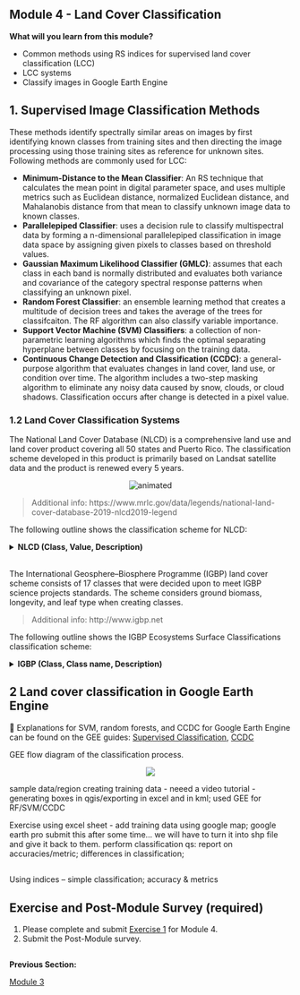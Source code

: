 ## Module 4 - Land Cover Classification

**What will you learn from this module?**

- Common methods using RS indices for supervised land cover classification (LCC)
- LCC systems
- Classify images in Google Earth Engine 

## 1. Supervised Image Classification Methods
These methods identify spectrally similar areas on images by first identifying known classes from training sites and then directing the image processing using those training sites as reference for unknown sites. Following methods are commonly used for LCC:
- **Minimum-Distance to the Mean Classifier**: An RS technique that calculates the mean point in digital parameter space, and uses multiple metrics such as Euclidean distance, normalized Euclidean distance, and Mahalanobis distance from that mean to classify unknown image data to known classes.
-  **Parallelepiped Classifier**: uses a decision rule to classify multispectral data by forming a n-dimensional parallelepiped classification in image data space by assigning given pixels to classes based on threshold values. 
- **Gaussian Maximum Likelihood Classifier (GMLC)**: assumes that each class in each band is normally distributed and evaluates both variance and covariance of the category spectral response patterns when classifying an unknown pixel. 
- **Random Forest Classifier**: an ensemble learning method that creates a multitude of decision trees and takes the average of the trees for classifcaiton. The RF algorithm can also classify variable importance. 
- **Support Vector Machine (SVM) Classifiers**: a collection of non-parametric learning algorithms which finds the optimal separating hyperplane between classes by focusing on the training data. 
- **Continuous Change Detection and Classification (CCDC)**: a general-purpose algorithm that evaluates changes in land cover, land use, or condition over time. The algorithm includes a two-step masking algorithm to eliminate any noisy data caused by snow, clouds, or cloud shadows. Classification occurs after change is detected in a pixel value. 

### 1.2 Land Cover Classification Systems 
The National Land Cover Database (NLCD) is a comprehensive land use and land cover product covering all 50 states and Puerto Rico. The classification scheme developed in this product is primarily based on Landsat satellite data and the product is renewed every 5 years. 

</p>

<p align="center">
  <img src="https://user-images.githubusercontent.com/87503837/142462927-a5adce30-ec6c-4c8b-8ba6-f2dc46f66d0d.gif" alt="animated" />
</p>



<blockquote>
Additional info: https://www.mrlc.gov/data/legends/national-land-cover-database-2019-nlcd2019-legend
</blockquote>


The following outline shows the classification scheme for NLCD:  


<details>
  <summary> <b> NLCD (Class, Value, Description) </b> </summary>
  
   _Water_
  
   - 11	**Open Water** - areas of open water, generally with less than 25% cover of vegetation or soil.
   
   - 12	**Perennial Ice/Snow** - areas characterized by a perennial cover of ice and/or snow, generally greater than 25% of total cover.   
  
 _Developed_
 
  - 21	**Developed, Open Space** - areas with a mixture of some constructed materials, but mostly vegetation in the form of lawn grasses. Impervious surfaces account for less than 20% of total cover. These areas most commonly include large-lot single-family housing units, parks, golf courses, and vegetation planted in developed settings for recreation, erosion control, or aesthetic purposes.
   
  - 22	**Developed, Low Intensity** - areas with a mixture of constructed materials and vegetation. Impervious surfaces account for 20% to 49% percent of total cover. These areas most commonly include single-family housing units.
   
  - 23	**Developed, Medium Intensity** - areas with a mixture of constructed materials and vegetation. Impervious surfaces account for 50% to 79% of the total cover. These areas most commonly include single-family housing units.
   
  - 24	**Developed High Intensity** - highly developed areas where people reside or work in high numbers. Examples include apartment complexes, row houses and commercial/industrial. Impervious surfaces account for 80% to 100% of the total cover.
  

   _Barren_ 
 
   - 31	**Barren Land (Rock/Sand/Clay)** - areas of bedrock, desert pavement, scarps, talus, slides, volcanic material, glacial debris, sand dunes, strip mines, gravel pits and      other accumulations of earthen material. Generally, vegetation accounts for less than 15% of total cover.
  
 _Forest_
   
  - 41	**Deciduous Forest** - areas dominated by trees generally greater than 5 meters tall, and greater than 20% of total vegetation cover. More than 75% of the tree species shed - foliage simultaneously in response to seasonal change.
   
  - 42	**Evergreen Forest** - areas dominated by trees generally greater than 5 meters tall, and greater than 20% of total vegetation cover. More than 75% of the tree species maintain their leaves all year. Canopy is never without green foliage.
   
  - 43	**Mixed Forest** - areas dominated by trees generally greater than 5 meters tall, and greater than 20% of total vegetation cover. Neither deciduous nor evergreen species are greater than 75% of total tree cover.  

_Shrubland_
   
  - 51 **Dwarf Scrub** - Alaska only areas dominated by shrubs less than 20 centimeters tall with shrub canopy typically greater than 20% of total vegetation. This type is often co-associated with grasses, sedges, herbs, and non-vascular vegetation.
   
  - 52	**Shrub/Scrub** - areas dominated by shrubs; less than 5 meters tall with shrub canopy typically greater than 20% of total vegetation. This class includes true shrubs, young trees in an early successional stage or trees stunted from environmental conditions. 
 
 
 _Herbaceous_
   
  - 71	**Grassland/Herbaceous** - areas dominated by gramanoid or herbaceous vegetation, generally greater than 80% of total vegetation. These areas are not subject to intensive management such as tilling, but can be utilized for grazing.
   
  - 72	**Sedge/Herbaceous** - Alaska only areas dominated by sedges and forbs, generally greater than 80% of total vegetation. This type can occur with significant other grasses or other grass like plants, and includes sedge tundra, and sedge tussock tundra.
   
  - 73	**Lichens** - Alaska only areas dominated by fruticose or foliose lichens generally greater than 80% of total vegetation.
   
  - 74	**Moss** - Alaska only areas dominated by mosses, generally greater than 80% of total vegetation.  
  
 _Planted/Cultivated_
   
  - 81	**Pasture/Hay** - areas of grasses, legumes, or grass-legume mixtures planted for livestock grazing or the production of seed or hay crops, typically on a perennial cycle. Pasture/hay vegetation accounts for greater than 20% of total vegetation.
   
  - 82	**Cultivated Crops** - areas used for the production of annual crops, such as corn, soybeans, vegetables, tobacco, and cotton, and also perennial woody crops such as orchards and vineyards. Crop vegetation accounts for greater than 20% of total vegetation. This class also includes all land being actively tilled.   

_Wetlands_
   
  - 90	**Woody Wetlands**- areas where forest or shrubland vegetation accounts for greater than 20% of vegetative cover and the soil or substrate is periodically saturated with or covered with water.
   
  - 95	**Emergent Herbaceous Wetlands** - areas where perennial herbaceous vegetation accounts for greater than 80% of vegetative cover and the soil or substrate is periodically saturated with or covered with water.
  
</details>

<br/>

The International Geosphere–Biosphere Programme (IGBP) land cover scheme consists of 17 classes that were decided upon to meet IGBP science projects standards. The scheme considers ground biomass, longevity, and leaf type when creating classes. 

<blockquote>
  Additional info: http://www.igbp.net
</blockquote>


The following outline shows the IGBP Ecosystems Surface Classifications classification scheme: 
<details>
<summary> <b> IGBP (Class, Class name, Description) </b> </summary>
 
1. **Evergreen needleleaf forests** - Lands dominated by needleleaf woody vegetation with a percent cover >60% and height exceeding 2m. Almost all trees remain green all year. Canopy is never without green foliage.
  
2. **Evergreen broadleaf forests** - Lands dominated by broadleaf woody vegetation with a percent cover >60% and height exceeding 2m. Almost all trees and shrubsremain green year round. Canopy is never without green foliage.
  
3. **Deciduous needleleaf forests** - Lands dominated by woody vegetation with a percent cover >60% and height exceeding 2m. Consists of seasonal needleleaf tree communities with an annual cycle of leaf-on and leaf-off periods.
  
4. **Deciduous broadleaf forests** - Lands dominated by woody vegetation with a percent cover >60% and height exceeding 2m. Consists of broadleaf tree communities with an annual cycle of leaf-on and leaf-off periods
  
5. **Mixed forests** - Lands dominated by trees with a percent cover >60% and height exceeding 2m. Consists of tree communities with interspersed mixtures or mosaics of the other four forest types. None of the forest types exceeds 60% of landscape.
  
6. **Closed shrublands** Lands with woody vegetation less than 2m tall and with shrub canopy cover >60%. The shrub foliage can be either evergreen or deciduous.
  
7. **Open shrublands** - Lands with woody vegetation less than 2m tall and with shrub canopy cover between 10% and 60%. The shrub foliage can be either evergreen or deciduous.
  
8. **Woody savannas** - Lands with herbaceous and other understory systems, and with forest canopy cover between 30% and 60%. The forest cover height exceeds 2m.
  
9. **Savannas** - Lands with herbaceous and other understory systems, and with forest canopy cover between 10% and 30%. The forest cover height exceeds 2m.
  
10. **Grasslands** - Lands with herbaceous types of cover. Tree and shrub cover is less than 10%.
  
11. **Permanent wetlands** - Lands with a permanent mixture of water and herbaceous or woody vegetation. The vegetation can be present either in salt, brackish, or fresh water.
  
12. **Croplands** - Lands covered with temporary crops followed by harvest and a bare soil period (e.g., single and multiple cropping systems). Note that perennial woody crops will be classified as the appropriate forest or shrub land cover type.
  
13. **Urban and built-up lands** - Land covered by buildings and other man-made structures.
  
14. **Cropland/natural vegetation mosaics** - Lands with a mosaic of croplands, forests, shrubland, and grasslands in which no one component comprises more than 60% of the landscape.
  
15. **Snow and ice** - Lands under snow/ice cover throughout the year.
  
16. **Barren** - Lands with exposed soil, sand, rocks, or snow and never have more
than 10% vegetated cover during any time of the year.
  
17. **Water bodies** -  Oceans, seas, lakes, reservoirs, and rivers. Can be either fresh or saltwater bodies.


</details>

## 2 Land cover classification in Google Earth Engine  
:pushpin: Explanations for SVM, random forests, and CCDC for Google Earth Engine can be found on the GEE guides: [Supervised Classification](https://developers.google.com/earth-engine/guides/classification),  [CCDC](https://gee-ccdc-tools.readthedocs.io/en/latest/) 

GEE 
flow diagram of the classification process.
</p>

<p align="center">
  <img src="https://user-images.githubusercontent.com/84922404/142464048-247df488-02e0-46ee-9de8-849ad658280d.png" />
</p>

sample data/region
creating training data - neeed a video tutorial  - generating boxes in qgis/exporting in excel and in kml; 
used GEE for RF/SVM/CCDC



Exercise
using excel sheet - add training data using google map; google earth pro
submit this after some time...
we will have to turn it into shp file and give it back to them.
perform classification
qs: report on accuracies/metric; differences in classification;

## 
Using indices – simple classification; accuracy & metrics

## Exercise and Post-Module Survey (required)

1. Please complete and submit [Exercise 1](https://github.com/ecodynlab/GALUP/blob/main/Exercises/M4_Exercise1.md) for Module 4.
2. Submit the Post-Module survey. 




##
**Previous Section:**

<a href="Module 3.md" title="Module 3">Module 3</a>
